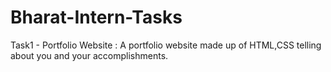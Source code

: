 # Bharat-Intern-Tasks
 Task1 - Portfolio Website : A portfolio website made up of HTML,CSS telling about you and your accomplishments.
